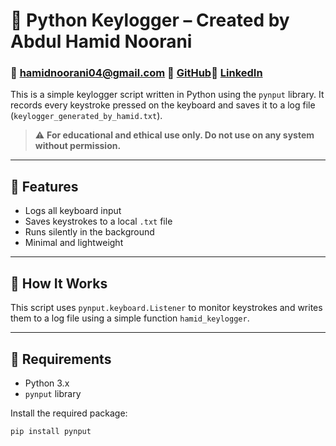 
# 🔑 Python Keylogger – Created by Abdul Hamid Noorani

### 📧 hamidnoorani04@gmail.com 🔗 [GitHub](https://github.com/HamidNoorani04)🔗 [LinkedIn](https://linkedin.com/in/abdul-hamid-noorani-37258a351)


This is a simple keylogger script written in Python using the `pynput` library. It records every keystroke pressed on the keyboard and saves it to a log file (`keylogger_generated_by_hamid.txt`).

> ⚠️ **For educational and ethical use only. Do not use on any system without permission.**

---

## 📜 Features

- Logs all keyboard input
- Saves keystrokes to a local `.txt` file
- Runs silently in the background
- Minimal and lightweight

---

## 🧠 How It Works

This script uses `pynput.keyboard.Listener` to monitor keystrokes and writes them to a log file using a simple function `hamid_keylogger`.

---

## 🧰 Requirements

- Python 3.x
- `pynput` library

Install the required package:
```bash
pip install pynput
